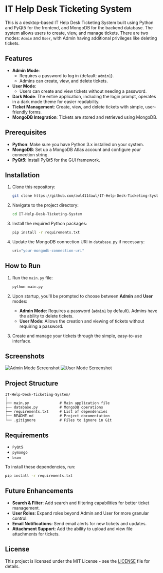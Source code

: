 # IT Help Desk Ticketing System

This is a desktop-based IT Help Desk Ticketing System built using Python and PyQt5 for the frontend, and MongoDB for the backend database. The system allows users to create, view, and manage tickets. There are two modes: `Admin` and `User`, with Admin having additional privileges like deleting tickets.

## Features

- **Admin Mode**:
  - Requires a password to log in (default: `admin1`).
  - Admins can create, view, and delete tickets.
- **User Mode**:
  - Users can create and view tickets without needing a password.
- **Dark Mode**: The entire application, including the login prompt, operates in a dark mode theme for easier readability.
- **Ticket Management**: Create, view, and delete tickets with simple, user-friendly forms.
- **MongoDB Integration**: Tickets are stored and retrieved using MongoDB.

## Prerequisites

- **Python**: Make sure you have Python 3.x installed on your system.
- **MongoDB**: Set up a MongoDB Atlas account and configure your connection string.
- **PyQt5**: Install PyQt5 for the GUI framework.

## Installation

1. Clone this repository:
    ```bash
    git clone https://github.com/awl4114awl/IT-Help-Desk-Ticketing-System.git
    ```

2. Navigate to the project directory:
    ```bash
    cd IT-Help-Desk-Ticketing-System
    ```

3. Install the required Python packages:
    ```bash
    pip install -r requirements.txt
    ```

4. Update the MongoDB connection URI in `database.py` if necessary:
    ```python
    uri="your-mongodb-connection-uri"
    ```

## How to Run

1. Run the `main.py` file:
    ```bash
    python main.py
    ```

2. Upon startup, you'll be prompted to choose between **Admin** and **User** modes:
   - **Admin Mode**: Requires a password (`admin1` by default). Admins have the ability to delete tickets.
   - **User Mode**: Allows the creation and viewing of tickets without requiring a password.

3. Create and manage your tickets through the simple, easy-to-use interface.

## Screenshots

![Admin Mode Screenshot](path-to-screenshot-admin.png)
![User Mode Screenshot](path-to-screenshot-user.png)

## Project Structure

```
IT-Help-Desk-Ticketing-System/
│
├── main.py              # Main application file
├── database.py          # MongoDB operations
├── requirements.txt     # List of dependencies
├── README.md            # Project documentation
└── .gitignore           # Files to ignore in Git
```

## Requirements

- `PyQt5`
- `pymongo`
- `bson`

To install these dependencies, run:
```bash
pip install -r requirements.txt
```

## Future Enhancements

- **Search & Filter**: Add search and filtering capabilities for better ticket management.
- **User Roles**: Expand roles beyond Admin and User for more granular control.
- **Email Notifications**: Send email alerts for new tickets and updates.
- **Attachment Support**: Add the ability to upload and view file attachments for tickets.

## License

This project is licensed under the MIT License - see the [LICENSE](LICENSE) file for details.
